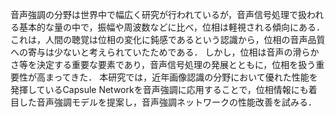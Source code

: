 音声強調の分野は世界中で幅広く研究が行われているが，音声信号処理で扱われる基本的な量の中で，振幅や周波数などに比べ，位相は軽視される傾向にある．
これは，人間の聴覚は位相の変化に鈍感であるという認識から，位相の音声品質への寄与は少ないと考えられていたためである．
しかし，位相は音声の滑らかさ等を決定する重要な要素であり，音声信号処理の発展とともに，位相を扱う重要性が高まってきた．
本研究では，近年画像認識の分野において優れた性能を発揮しているCapsule Networkを音声強調に応用することで，位相情報にも着目した音声強調モデルを提案し，音声強調ネットワークの性能改善を試みる．
